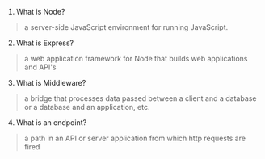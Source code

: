 1. What is Node?
> a server-side JavaScript environment for running JavaScript.
2. What is Express?
> a web application framework for Node that builds web applications and API's
3. What is Middleware?
> a bridge that processes data passed between a client and a database or a database and an application, etc.
4. What is an endpoint?
> a path in an API or server application from which http requests are fired
